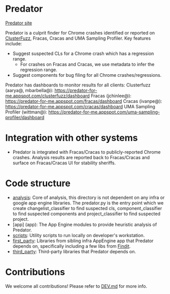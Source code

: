 # Predator

[Predator site](https://sites.google.com/a/chromium.org/cr-culprit-finder/predator)

Predator is a culprit finder for Chrome crashes identified or reported on
[ClusterFuzz](https://cluster-fuzz.appspot.com), Fracas, Cracas and UMA Sampling Profiler. Key features include:
* Suggest suspected CLs for a Chrome crash which has a regression range.
  * For crashes on Fracas and Cracas, we use metadata to infer the regression range.
* Suggest components for bug filing for all Chrome crashes/regressions.

Predator has dashboards to monitor results for all clients:
Clusterfuzz (aarya@, mbarbella@): https://predator-for-me.appspot.com/clusterfuzz/dashboard
Fracas (jchinlee@): https://predator-for-me.appspot.com/fracas/dashboard
Cracas (ivanpe@): https://predator-for-me.appspot.com/cracas/dashboard
UMA Sampling Profiler (wittman@): https://predator-for-me.appspot.com/uma-sampling-profiler/dashboard

# Integration with other systems
* Predator is integrated with Fracas/Cracas to publicly-reported Chrome crashes. Analysis results are reported back to Fracas/Cracas and surface on Fracas/Cracas UI for stability sheriffs.

# Code structure

* [analysis](analysis): Core of analysis, this directory is not dependent on any
  infra or google app engine libraries.
  The predator.py is the entry point which we create changelist_classifier to
  find suspected cls, component_classifier to find suspected components and
  project_classifier to find suspected project.
* [app] (app): The App Engine modules to provide heuristic analysis of Predator.
* [scripts](scripts): Utility scripts to run locally on developer's workstation.
* [first\_party](first_party): Libraries from sibling infra AppEngine app that Predator depends on, specifically including a few libs from [Findit](../findit).
* [third\_party](third_party): Third-party libraries that Predator depends on.

# Contributions
We welcome all contributions! Please refer to [DEV.md](DEV.md) for more info.
